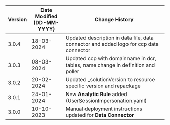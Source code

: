| **Version** | **Date Modified (DD-MM-YYYY)** | **Change History**                                            |
|-------------|--------------------------------|---------------------------------------------------------------|
| 3.0.4       | 18-03-2024                     | Updated description in data file, data connector and added logo for ccp data connector                    |
| 3.0.3       | 08-03-2024                     | Updated ccp with domainname in dcr, tables, name change in definition and poller                     |
| 3.0.2       | 20-02-2024                     | Updated _solutionVersion to resource specific version and repackage                    |
| 3.0.1       | 24-01-2024                     | New **Analytic Rule** added (UserSessionImpersonation.yaml)  |
| 3.0.0       | 10-10-2023                     | Manual deployment instructions updated for **Data Connector** |
